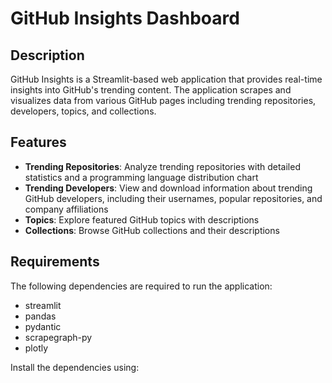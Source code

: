 # GitHub Insights Dashboard

## Description
GitHub Insights is a Streamlit-based web application that provides real-time insights into GitHub's trending content. The application scrapes and visualizes data from various GitHub pages including trending repositories, developers, topics, and collections.

## Features
- **Trending Repositories**: Analyze trending repositories with detailed statistics and a programming language distribution chart
- **Trending Developers**: View and download information about trending GitHub developers, including their usernames, popular repositories, and company affiliations
- **Topics**: Explore featured GitHub topics with descriptions
- **Collections**: Browse GitHub collections and their descriptions

## Requirements
The following dependencies are required to run the application:
- streamlit
- pandas
- pydantic
- scrapegraph-py
- plotly

Install the dependencies using: